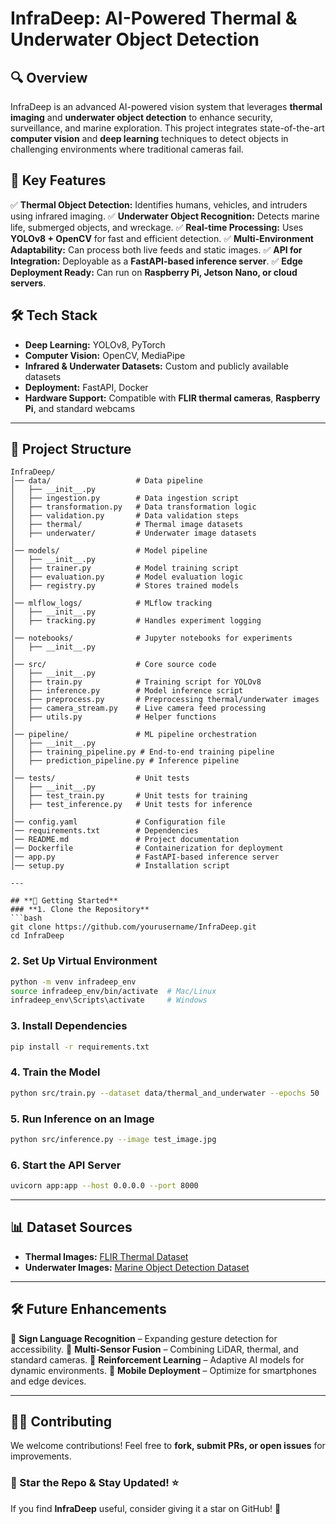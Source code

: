 # **InfraDeep: AI-Powered Thermal & Underwater Object Detection**

## **🔍 Overview**
InfraDeep is an advanced AI-powered vision system that leverages **thermal imaging** and **underwater object detection** to enhance security, surveillance, and marine exploration. This project integrates state-of-the-art **computer vision** and **deep learning** techniques to detect objects in challenging environments where traditional cameras fail.

## **🌟 Key Features**
✅ **Thermal Object Detection:** Identifies humans, vehicles, and intruders using infrared imaging.
✅ **Underwater Object Recognition:** Detects marine life, submerged objects, and wreckage.
✅ **Real-time Processing:** Uses **YOLOv8 + OpenCV** for fast and efficient detection.
✅ **Multi-Environment Adaptability:** Can process both live feeds and static images.
✅ **API for Integration:** Deployable as a **FastAPI-based inference server**.
✅ **Edge Deployment Ready:** Can run on **Raspberry Pi, Jetson Nano, or cloud servers**.

## **🛠 Tech Stack**
- **Deep Learning:** YOLOv8, PyTorch
- **Computer Vision:** OpenCV, MediaPipe
- **Infrared & Underwater Datasets:** Custom and publicly available datasets
- **Deployment:** FastAPI, Docker
- **Hardware Support:** Compatible with **FLIR thermal cameras**, **Raspberry Pi**, and standard webcams

---

## **📁 Project Structure**
```
InfraDeep/
│── data/                   # Data pipeline
│   ├── __init__.py
│   ├── ingestion.py        # Data ingestion script
│   ├── transformation.py   # Data transformation logic
│   ├── validation.py       # Data validation steps
│   ├── thermal/            # Thermal image datasets
│   ├── underwater/         # Underwater image datasets
│
│── models/                 # Model pipeline
│   ├── __init__.py
│   ├── trainer.py          # Model training script
│   ├── evaluation.py       # Model evaluation logic
│   ├── registry.py         # Stores trained models
│
│── mlflow_logs/            # MLflow tracking
│   ├── __init__.py
│   ├── tracking.py         # Handles experiment logging
│
│── notebooks/              # Jupyter notebooks for experiments
│   ├── __init__.py
│
│── src/                    # Core source code
│   ├── __init__.py
│   ├── train.py            # Training script for YOLOv8
│   ├── inference.py        # Model inference script
│   ├── preprocess.py       # Preprocessing thermal/underwater images
│   ├── camera_stream.py    # Live camera feed processing
│   ├── utils.py            # Helper functions
│
│── pipeline/               # ML pipeline orchestration
│   ├── __init__.py
│   ├── training_pipeline.py # End-to-end training pipeline
│   ├── prediction_pipeline.py # Inference pipeline
│
│── tests/                  # Unit tests
│   ├── __init__.py
│   ├── test_train.py       # Unit tests for training
│   ├── test_inference.py   # Unit tests for inference
│
│── config.yaml             # Configuration file
│── requirements.txt        # Dependencies
│── README.md               # Project documentation
│── Dockerfile              # Containerization for deployment
│── app.py                  # FastAPI-based inference server
│── setup.py                # Installation script

---

## **🚀 Getting Started**
### **1. Clone the Repository**
```bash
git clone https://github.com/yourusername/InfraDeep.git
cd InfraDeep
```

### **2. Set Up Virtual Environment**
```bash
python -m venv infradeep_env
source infradeep_env/bin/activate  # Mac/Linux
infradeep_env\Scripts\activate     # Windows
```

### **3. Install Dependencies**
```bash
pip install -r requirements.txt
```

### **4. Train the Model**
```bash
python src/train.py --dataset data/thermal_and_underwater --epochs 50
```

### **5. Run Inference on an Image**
```bash
python src/inference.py --image test_image.jpg
```

### **6. Start the API Server**
```bash
uvicorn app:app --host 0.0.0.0 --port 8000
```

---

## **📊 Dataset Sources**
- **Thermal Images:** [FLIR Thermal Dataset](https://www.flir.com/oem/adas/adas-dataset-form/)
- **Underwater Images:** [Marine Object Detection Dataset](https://www.kaggle.com/datasets)

---

## **🛠 Future Enhancements**
🔹 **Sign Language Recognition** – Expanding gesture detection for accessibility.
🔹 **Multi-Sensor Fusion** – Combining LiDAR, thermal, and standard cameras.
🔹 **Reinforcement Learning** – Adaptive AI models for dynamic environments.
🔹 **Mobile Deployment** – Optimize for smartphones and edge devices.

---

## **👨‍💻 Contributing**
We welcome contributions! Feel free to **fork, submit PRs, or open issues** for improvements.

### **🌟 Star the Repo & Stay Updated!** ⭐
If you find **InfraDeep** useful, consider giving it a star on GitHub! 🚀

